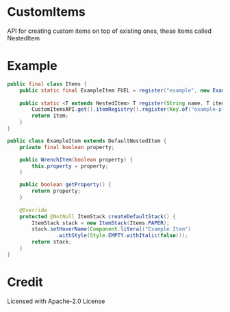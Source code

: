# CustomItems

API for creating custom items on top of existing ones, these items called NestedItem

# Example

```java
public final class Items {
    public static final ExampleItem FUEL = register("example", new ExampleItem(true));
    
    public static <T extends NestedItem> T register(String name, T item) {
        CustomItemsAPI.get().itemRegistry().register(Key.of("example-plugin", name), item);
        return item;
    }
}
```

```java
public class ExampleItem extends DefaultNestedItem {
    private final boolean property;

    public WrenchItem(boolean property) {
        this.property = property;
    }

    public boolean getProperty() {
        return property;
    }
    
    @Override
    protected @NotNull ItemStack createDefaultStack() {
        ItemStack stack = new ItemStack(Items.PAPER);
        stack.setHoverName(Component.literal("Example Item")
                .withStyle(Style.EMPTY.withItalic(false)));
        return stack;
    }
}
```

# Credit

Licensed with Apache-2.0 License
